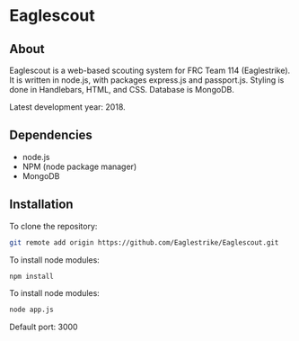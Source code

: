 # Eaglescout
## About
Eaglescout is a web-based scouting system for FRC Team 114 (Eaglestrike). It is written in node.js, with packages express.js and passport.js. Styling is done in Handlebars, HTML, and CSS. Database is MongoDB.

Latest development year: 2018.

## Dependencies
* node.js
* NPM (node package manager)
* MongoDB

## Installation
To clone the repository:
```bash
git remote add origin https://github.com/Eaglestrike/Eaglescout.git
```
To install node modules:
```bash
npm install
```

To install node modules:
```bash
node app.js
```

Default port: 3000
